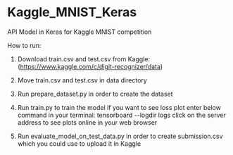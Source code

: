 # Kaggle_MNIST_Keras
API Model in Keras for Kaggle MNIST competition 

How to run:
 1) Download train.csv and test.csv from Kaggle:
    (https://www.kaggle.com/c/digit-recognizer/data)
    
 2) Move train.csv and test.csv in data directory

    
 3) Run prepare_dataset.py in order to create the dataset
 
 4) Run train.py to train the model
     if you want to see loss plot enter below command in your terminal:
      tensorboard --logdir logs
    click on the server address to see plots online in your web browser
    
 5) Run evaluate_model_on_test_data.py in order to create submission.csv which you could use to upload it in Kaggle
 
 
